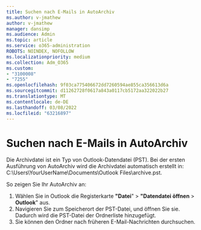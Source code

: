 ```yaml
---
title: Suchen nach E-Mails in AutoArchiv
ms.author: v-jmathew
author: v-jmathew
manager: dansimp
ms.audience: Admin
ms.topic: article
ms.service: o365-administration
ROBOTS: NOINDEX, NOFOLLOW
ms.localizationpriority: medium
ms.collection: Adm_O365
ms.custom:
- "3100008"
- "7255"
ms.openlocfilehash: 9f03ca775406672dd7260594ae855ca356613d6a
ms.sourcegitcommit: d11262728f0617a843a0117cb5172aa322022b27
ms.translationtype: MT
ms.contentlocale: de-DE
ms.lasthandoff: 03/08/2022
ms.locfileid: "63216897"
---
```

# <a name="find-email-in-autoarchive"></a>Suchen nach E-Mails in AutoArchiv

Die Archivdatei ist ein Typ von Outlook-Datendatei (PST). Bei der ersten Ausführung von AutoArchiv wird die Archivdatei automatisch erstellt in: C:\Users\YourUserName\Documents\Outlook Files\archive.pst.

So zeigen Sie Ihr AutoArchiv an:

1. Wählen Sie in Outlook die Registerkarte **"Datei**" > **"Datendatei öffnen** >  **Outlook**" aus.
2. Navigieren Sie zum Speicherort der PST-Datei, und öffnen Sie sie. Dadurch wird die PST-Datei der Ordnerliste hinzugefügt.
3. Sie können den Ordner nach früheren E-Mail-Nachrichten durchsuchen.

